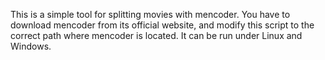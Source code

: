 This is a simple tool for splitting movies with mencoder. You have to download mencoder from its official website, and modify this script to the correct path where mencoder is located. It can be run under Linux and Windows.